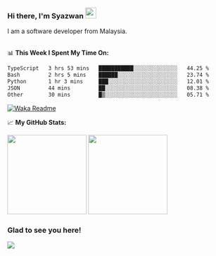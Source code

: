 ### Hi there, I'm Syazwan <img src="https://media.giphy.com/media/hvRJCLFzcasrR4ia7z/giphy.gif" width="25px">
I am a software developer from Malaysia.
<br/><br/>

📊 **This Week I Spent My Time On:**
<!--START_SECTION:waka-->

```txt
TypeScript   3 hrs 53 mins   ███████████░░░░░░░░░░░░░░   44.25 %
Bash         2 hrs 5 mins    ██████░░░░░░░░░░░░░░░░░░░   23.74 %
Python       1 hr 3 mins     ███░░░░░░░░░░░░░░░░░░░░░░   12.01 %
JSON         44 mins         ██░░░░░░░░░░░░░░░░░░░░░░░   08.38 %
Other        30 mins         █▒░░░░░░░░░░░░░░░░░░░░░░░   05.71 %
```

<!--END_SECTION:waka-->
[![Waka Readme](https://github.com/syazwanz/syazwanz/actions/workflows/wakatime.yml/badge.svg)](https://github.com/syazwanz/syazwanz/actions/workflows/wakatime.yml)

📈 **My GitHub Stats:**

<p>
  <img height="180em" src="https://github-readme-stats.vercel.app/api?username=syazwanz&show_icons=true&hide_border=false&&count_private=true&include_all_commits=true" />
  <img height="180em" src="https://github-readme-stats.vercel.app/api/top-langs/?username=syazwanz&exclude_repo=KNN-Image-Classification&show_icons=true&hide_border=false&layout=compact&langs_count=8"/>
</p>

### Glad to see you here!
![](https://visitor-badge.glitch.me/badge?page_id=syazwanz.syazwanz)
